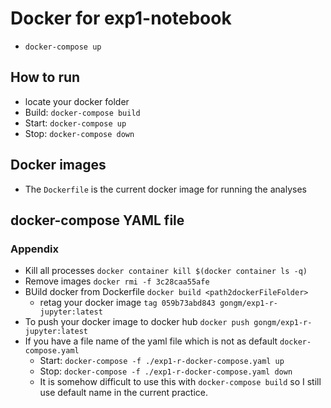 # Docker for exp1-notebook
- `docker-compose up`

## How to run
- locate your docker folder
- Build: `docker-compose build`
- Start: `docker-compose up`
- Stop: `docker-compose down`


## Docker images
- The `Dockerfile` is the current docker image for running the analyses


## docker-compose YAML file


### Appendix
- Kill all processes `docker container kill $(docker container ls -q)` 
- Remove images `docker rmi -f 3c28caa55afe`
- BUild docker from Dockerfile `docker build <path2dockerFileFolder>`
  - retag your docker image `tag 059b73abd843 gongm/exp1-r-jupyter:latest`
- To push your docker image to docker hub `docker push gongm/exp1-r-jupyter:latest`
- If you have a file name of the yaml file which is not as default `docker-compose.yaml`
  - Start: `docker-compose -f ./exp1-r-docker-compose.yaml up`
  - Stop: `docker-compose -f ./exp1-r-docker-compose.yaml down` 
  - It is somehow difficult to use this with `docker-compose build` so I still use default name in the current practice.